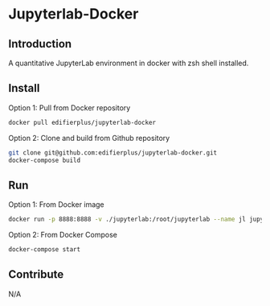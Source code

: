 # Jupyterlab-Docker

## Introduction

A quantitative JupyterLab environment in docker with zsh shell installed.

## Install

Option 1: Pull from Docker repository

```bash
docker pull edifierplus/jupyterlab-docker
```

Option 2: Clone and build from Github repository

```bash
git clone git@github.com:edifierplus/jupyterlab-docker.git
docker-compose build
```

## Run

Option 1: From Docker image

```bash
docker run -p 8888:8888 -v ./jupyterlab:/root/jupyterlab --name jl jupyterlab
```

Option 2: From Docker Compose

```bash
docker-compose start
```

## Contribute

N/A
